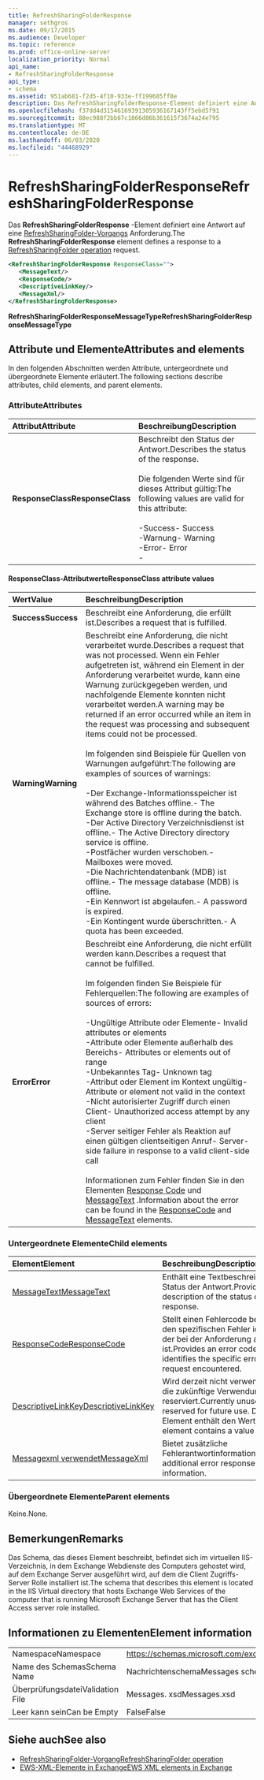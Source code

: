 ```yaml
---
title: RefreshSharingFolderResponse
manager: sethgros
ms.date: 09/17/2015
ms.audience: Developer
ms.topic: reference
ms.prod: office-online-server
localization_priority: Normal
api_name:
- RefreshSharingFolderResponse
api_type:
- schema
ms.assetid: 951ab681-f2d5-4f10-933e-ff199685ff8e
description: Das RefreshSharingFolderResponse-Element definiert eine Antwort auf eine RefreshSharingFolder-Vorgangsanforderung.
ms.openlocfilehash: f37dd4d31546169391305936167143ff5ebd5f91
ms.sourcegitcommit: 88ec988f2bb67c1866d06b361615f3674a24e795
ms.translationtype: MT
ms.contentlocale: de-DE
ms.lasthandoff: 06/03/2020
ms.locfileid: "44468929"
---
```

# <a name="refreshsharingfolderresponse"></a><span data-ttu-id="18554-103">RefreshSharingFolderResponse</span><span class="sxs-lookup"><span data-stu-id="18554-103">RefreshSharingFolderResponse</span></span>

<span data-ttu-id="18554-104">Das **RefreshSharingFolderResponse** -Element definiert eine Antwort auf eine [RefreshSharingFolder-Vorgangs](refreshsharingfolder-operation.md) Anforderung.</span><span class="sxs-lookup"><span data-stu-id="18554-104">The **RefreshSharingFolderResponse** element defines a response to a [RefreshSharingFolder operation](refreshsharingfolder-operation.md) request.</span></span> 
  
```xml
<RefreshSharingFolderResponse ResponseClass="">
   <MessageText/>
   <ResponseCode/>
   <DescriptiveLinkKey/>
   <MessageXml/>
</RefreshSharingFolderResponse>
```

 <span data-ttu-id="18554-105">**RefreshSharingFolderResponseMessageType**</span><span class="sxs-lookup"><span data-stu-id="18554-105">**RefreshSharingFolderResponseMessageType**</span></span>
## <a name="attributes-and-elements"></a><span data-ttu-id="18554-106">Attribute und Elemente</span><span class="sxs-lookup"><span data-stu-id="18554-106">Attributes and elements</span></span>

<span data-ttu-id="18554-107">In den folgenden Abschnitten werden Attribute, untergeordnete und übergeordnete Elemente erläutert.</span><span class="sxs-lookup"><span data-stu-id="18554-107">The following sections describe attributes, child elements, and parent elements.</span></span>
  
### <a name="attributes"></a><span data-ttu-id="18554-108">Attribute</span><span class="sxs-lookup"><span data-stu-id="18554-108">Attributes</span></span>

|<span data-ttu-id="18554-109">**Attribut**</span><span class="sxs-lookup"><span data-stu-id="18554-109">**Attribute**</span></span>|<span data-ttu-id="18554-110">**Beschreibung**</span><span class="sxs-lookup"><span data-stu-id="18554-110">**Description**</span></span>|
|:-----|:-----|
|<span data-ttu-id="18554-111">**ResponseClass**</span><span class="sxs-lookup"><span data-stu-id="18554-111">**ResponseClass**</span></span> <br/> | <span data-ttu-id="18554-112">Beschreibt den Status der Antwort.</span><span class="sxs-lookup"><span data-stu-id="18554-112">Describes the status of the response.</span></span> <br/><br/><span data-ttu-id="18554-113">Die folgenden Werte sind für dieses Attribut gültig:</span><span class="sxs-lookup"><span data-stu-id="18554-113">The following values are valid for this attribute:</span></span>  <br/><br/><span data-ttu-id="18554-114">-Success</span><span class="sxs-lookup"><span data-stu-id="18554-114">-  Success</span></span>  <br/><span data-ttu-id="18554-115">-Warnung</span><span class="sxs-lookup"><span data-stu-id="18554-115">-  Warning</span></span>  <br/><span data-ttu-id="18554-116">-Error</span><span class="sxs-lookup"><span data-stu-id="18554-116">-  Error</span></span>  <br/>- |
   
#### <a name="responseclass-attribute-values"></a><span data-ttu-id="18554-117">ResponseClass-Attributwerte</span><span class="sxs-lookup"><span data-stu-id="18554-117">ResponseClass attribute values</span></span>

|<span data-ttu-id="18554-118">**Wert**</span><span class="sxs-lookup"><span data-stu-id="18554-118">**Value**</span></span>|<span data-ttu-id="18554-119">**Beschreibung**</span><span class="sxs-lookup"><span data-stu-id="18554-119">**Description**</span></span>|
|:-----|:-----|
|<span data-ttu-id="18554-120">**Success**</span><span class="sxs-lookup"><span data-stu-id="18554-120">**Success**</span></span> <br/> |<span data-ttu-id="18554-121">Beschreibt eine Anforderung, die erfüllt ist.</span><span class="sxs-lookup"><span data-stu-id="18554-121">Describes a request that is fulfilled.</span></span>  <br/> |
|<span data-ttu-id="18554-122">**Warning**</span><span class="sxs-lookup"><span data-stu-id="18554-122">**Warning**</span></span> <br/> | <span data-ttu-id="18554-123">Beschreibt eine Anforderung, die nicht verarbeitet wurde.</span><span class="sxs-lookup"><span data-stu-id="18554-123">Describes a request that was not processed.</span></span> <span data-ttu-id="18554-124">Wenn ein Fehler aufgetreten ist, während ein Element in der Anforderung verarbeitet wurde, kann eine Warnung zurückgegeben werden, und nachfolgende Elemente konnten nicht verarbeitet werden.</span><span class="sxs-lookup"><span data-stu-id="18554-124">A warning may be returned if an error occurred while an item in the request was processing and subsequent items could not be processed.</span></span> <br/><br/><span data-ttu-id="18554-125">Im folgenden sind Beispiele für Quellen von Warnungen aufgeführt:</span><span class="sxs-lookup"><span data-stu-id="18554-125">The following are examples of sources of warnings:</span></span> <br/> <br/><span data-ttu-id="18554-126">-Der Exchange-Informationsspeicher ist während des Batches offline.</span><span class="sxs-lookup"><span data-stu-id="18554-126">-  The Exchange store is offline during the batch.</span></span>  <br/><span data-ttu-id="18554-127">-Der Active Directory Verzeichnisdienst ist offline.</span><span class="sxs-lookup"><span data-stu-id="18554-127">-  The Active Directory directory service is offline.</span></span>  <br/><span data-ttu-id="18554-128">-Postfächer wurden verschoben.</span><span class="sxs-lookup"><span data-stu-id="18554-128">-  Mailboxes were moved.</span></span>  <br/><span data-ttu-id="18554-129">-Die Nachrichtendatenbank (MDB) ist offline.</span><span class="sxs-lookup"><span data-stu-id="18554-129">-  The message database (MDB) is offline.</span></span>  <br/><span data-ttu-id="18554-130">-Ein Kennwort ist abgelaufen.</span><span class="sxs-lookup"><span data-stu-id="18554-130">-  A password is expired.</span></span>  <br/><span data-ttu-id="18554-131">-Ein Kontingent wurde überschritten.</span><span class="sxs-lookup"><span data-stu-id="18554-131">-  A quota has been exceeded.</span></span>  <br/> |
|<span data-ttu-id="18554-132">**Error**</span><span class="sxs-lookup"><span data-stu-id="18554-132">**Error**</span></span> <br/> | <span data-ttu-id="18554-133">Beschreibt eine Anforderung, die nicht erfüllt werden kann.</span><span class="sxs-lookup"><span data-stu-id="18554-133">Describes a request that cannot be fulfilled.</span></span><br/><br/> <span data-ttu-id="18554-134">Im folgenden finden Sie Beispiele für Fehlerquellen:</span><span class="sxs-lookup"><span data-stu-id="18554-134">The following are examples of sources of errors:</span></span>  <br/><br/><span data-ttu-id="18554-135">-Ungültige Attribute oder Elemente</span><span class="sxs-lookup"><span data-stu-id="18554-135">-  Invalid attributes or elements</span></span>  <br/><span data-ttu-id="18554-136">-Attribute oder Elemente außerhalb des Bereichs</span><span class="sxs-lookup"><span data-stu-id="18554-136">-  Attributes or elements out of range</span></span>  <br/><span data-ttu-id="18554-137">-Unbekanntes Tag</span><span class="sxs-lookup"><span data-stu-id="18554-137">-  Unknown tag</span></span>  <br/><span data-ttu-id="18554-138">-Attribut oder Element im Kontext ungültig</span><span class="sxs-lookup"><span data-stu-id="18554-138">-  Attribute or element not valid in the context</span></span>  <br/><span data-ttu-id="18554-139">-Nicht autorisierter Zugriff durch einen Client</span><span class="sxs-lookup"><span data-stu-id="18554-139">-  Unauthorized access attempt by any client</span></span>  <br/><span data-ttu-id="18554-140">-Server seitiger Fehler als Reaktion auf einen gültigen clientseitigen Anruf</span><span class="sxs-lookup"><span data-stu-id="18554-140">-  Server-side failure in response to a valid client-side call</span></span>  <br/>  <br/><span data-ttu-id="18554-141">Informationen zum Fehler finden Sie in den Elementen [Response Code](responsecode.md) und [MessageText](messagetext.md) .</span><span class="sxs-lookup"><span data-stu-id="18554-141">Information about the error can be found in the [ResponseCode](responsecode.md) and [MessageText](messagetext.md) elements.</span></span>  <br/> |
   
### <a name="child-elements"></a><span data-ttu-id="18554-142">Untergeordnete Elemente</span><span class="sxs-lookup"><span data-stu-id="18554-142">Child elements</span></span>

|<span data-ttu-id="18554-143">**Element**</span><span class="sxs-lookup"><span data-stu-id="18554-143">**Element**</span></span>|<span data-ttu-id="18554-144">**Beschreibung**</span><span class="sxs-lookup"><span data-stu-id="18554-144">**Description**</span></span>|
|:-----|:-----|
|[<span data-ttu-id="18554-145">MessageText</span><span class="sxs-lookup"><span data-stu-id="18554-145">MessageText</span></span>](messagetext.md) <br/> |<span data-ttu-id="18554-146">Enthält eine Textbeschreibung des Status der Antwort.</span><span class="sxs-lookup"><span data-stu-id="18554-146">Provides a text description of the status of the response.</span></span>  <br/> |
|[<span data-ttu-id="18554-147">ResponseCode</span><span class="sxs-lookup"><span data-stu-id="18554-147">ResponseCode</span></span>](responsecode.md) <br/> |<span data-ttu-id="18554-148">Stellt einen Fehlercode bereit, der den spezifischen Fehler identifiziert, der bei der Anforderung aufgetreten ist.</span><span class="sxs-lookup"><span data-stu-id="18554-148">Provides an error code that identifies the specific error that the request encountered.</span></span>  <br/> |
|[<span data-ttu-id="18554-149">DescriptiveLinkKey</span><span class="sxs-lookup"><span data-stu-id="18554-149">DescriptiveLinkKey</span></span>](descriptivelinkkey.md) <br/> |<span data-ttu-id="18554-150">Wird derzeit nicht verwendet und für die zukünftige Verwendung reserviert.</span><span class="sxs-lookup"><span data-stu-id="18554-150">Currently unused and reserved for future use.</span></span> <span data-ttu-id="18554-151">Dieses Element enthält den Wert 0.</span><span class="sxs-lookup"><span data-stu-id="18554-151">This element contains a value of 0.</span></span>  <br/> |
|[<span data-ttu-id="18554-152">Messagexml verwendet</span><span class="sxs-lookup"><span data-stu-id="18554-152">MessageXml</span></span>](messagexml.md) <br/> |<span data-ttu-id="18554-153">Bietet zusätzliche Fehlerantwortinformationen.</span><span class="sxs-lookup"><span data-stu-id="18554-153">Provides additional error response information.</span></span>  <br/> |
   
### <a name="parent-elements"></a><span data-ttu-id="18554-154">Übergeordnete Elemente</span><span class="sxs-lookup"><span data-stu-id="18554-154">Parent elements</span></span>

<span data-ttu-id="18554-155">Keine.</span><span class="sxs-lookup"><span data-stu-id="18554-155">None.</span></span>
  
## <a name="remarks"></a><span data-ttu-id="18554-156">Bemerkungen</span><span class="sxs-lookup"><span data-stu-id="18554-156">Remarks</span></span>

<span data-ttu-id="18554-157">Das Schema, das dieses Element beschreibt, befindet sich im virtuellen IIS-Verzeichnis, in dem Exchange Webdienste des Computers gehostet wird, auf dem Exchange Server ausgeführt wird, auf dem die Client Zugriffs-Server Rolle installiert ist.</span><span class="sxs-lookup"><span data-stu-id="18554-157">The schema that describes this element is located in the IIS Virtual directory that hosts Exchange Web Services of the computer that is running Microsoft Exchange Server that has the Client Access server role installed.</span></span>
  
## <a name="element-information"></a><span data-ttu-id="18554-158">Informationen zu Elementen</span><span class="sxs-lookup"><span data-stu-id="18554-158">Element information</span></span>

|||
|:-----|:-----|
|<span data-ttu-id="18554-159">Namespace</span><span class="sxs-lookup"><span data-stu-id="18554-159">Namespace</span></span>  <br/> |https://schemas.microsoft.com/exchange/services/2006/messages  <br/> |
|<span data-ttu-id="18554-160">Name des Schemas</span><span class="sxs-lookup"><span data-stu-id="18554-160">Schema Name</span></span>  <br/> |<span data-ttu-id="18554-161">Nachrichtenschema</span><span class="sxs-lookup"><span data-stu-id="18554-161">Messages schema</span></span>  <br/> |
|<span data-ttu-id="18554-162">Überprüfungsdatei</span><span class="sxs-lookup"><span data-stu-id="18554-162">Validation File</span></span>  <br/> |<span data-ttu-id="18554-163">Messages. xsd</span><span class="sxs-lookup"><span data-stu-id="18554-163">Messages.xsd</span></span>  <br/> |
|<span data-ttu-id="18554-164">Leer kann sein</span><span class="sxs-lookup"><span data-stu-id="18554-164">Can be Empty</span></span>  <br/> |<span data-ttu-id="18554-165">False</span><span class="sxs-lookup"><span data-stu-id="18554-165">False</span></span>  <br/> |
   
## <a name="see-also"></a><span data-ttu-id="18554-166">Siehe auch</span><span class="sxs-lookup"><span data-stu-id="18554-166">See also</span></span>

- [<span data-ttu-id="18554-167">RefreshSharingFolder-Vorgang</span><span class="sxs-lookup"><span data-stu-id="18554-167">RefreshSharingFolder operation</span></span>](refreshsharingfolder-operation.md)
- [<span data-ttu-id="18554-168">EWS-XML-Elemente in Exchange</span><span class="sxs-lookup"><span data-stu-id="18554-168">EWS XML elements in Exchange</span></span>](ews-xml-elements-in-exchange.md)

